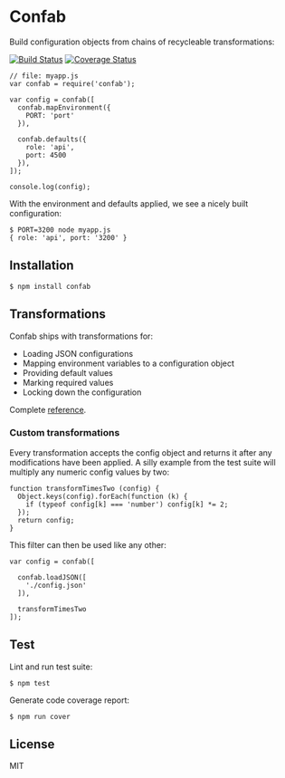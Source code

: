 Confab
===============================================================================

Build configuration objects from chains of recycleable transformations:

[![Build Status](https://travis-ci.org/rjz/confab.png)](https://travis-ci.org/rjz/confab)
[![Coverage Status](https://coveralls.io/repos/rjz/confab/badge.png?branch=master)](https://coveralls.io/r/rjz/confab?branch=master)

    // file: myapp.js
    var confab = require('confab');

    var config = confab([
      confab.mapEnvironment({
        PORT: 'port'
      }),

      confab.defaults({
        role: 'api',
        port: 4500
      }),
    ]);

    console.log(config);

With the environment and defaults applied, we see a nicely built configuration:

    $ PORT=3200 node myapp.js
    { role: 'api', port: '3200' }

Installation
-------------------------------------------------------------------------------

    $ npm install confab

Transformations
-------------------------------------------------------------------------------

Confab ships with transformations for:

  * Loading JSON configurations
  * Mapping environment variables to a configuration object
  * Providing default values
  * Marking required values
  * Locking down the configuration

Complete [reference](http://rjz.github.io/confab/#transformations).

### Custom transformations

Every transformation accepts the config object and returns it after any
modifications have been applied. A silly example from the test suite will
multiply any numeric config values by two:

    function transformTimesTwo (config) {
      Object.keys(config).forEach(function (k) {
        if (typeof config[k] === 'number') config[k] *= 2;
      });
      return config;
    }

This filter can then be used like any other:

    var config = confab([

      confab.loadJSON([
        './config.json'
      ]),

      transformTimesTwo
    ]);


Test
-------------------------------------------------------------------------------

Lint and run test suite:

    $ npm test

Generate code coverage report:

    $ npm run cover

License
-------------------------------------------------------------------------------

MIT

